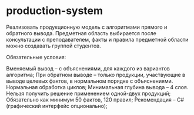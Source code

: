# production-system

Реализовать продукционную модель с алгоритмами прямого и обратного вывода. Предметная область выбирается после консультации с преподавателем, факты и правила предметной области можно создавать группой студентов.

Обязательные условия:

Вменяемый вывод – с объяснениями, для каждого из вариантов алгоритма;
При обратном выводе – только продукции, участвующие в выводе целевых фактов, в нормальном порядке с объяснениями.
Нормальная обработка циклов;
Минимальная глубина вывода – 4 слоя. Нельзя получить решение применением одной-двух продукций;
Обязательно как минимум 50 фактов, 120 правил;
Рекомендация – C# (графический интерфейс опционально);
